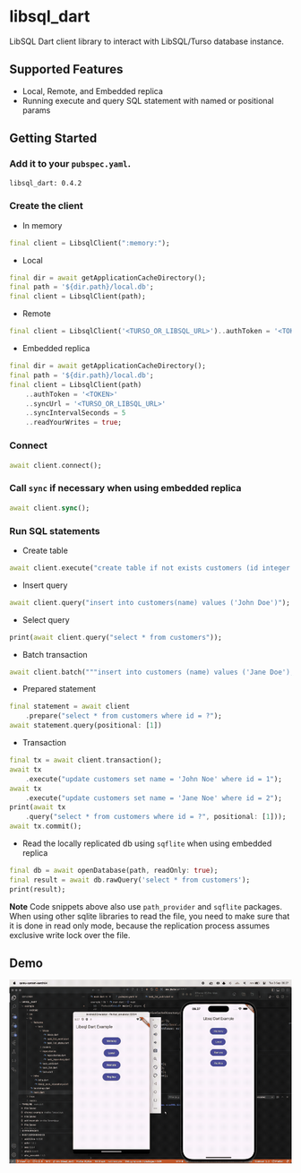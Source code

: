 # libsql_dart

LibSQL Dart client library to interact with LibSQL/Turso database instance.

## Supported Features

- Local, Remote, and Embedded replica
- Running execute and query SQL statement with named or positional params

## Getting Started

### Add it to your `pubspec.yaml`.

```
libsql_dart: 0.4.2
```

### Create the client

- In memory

```dart
final client = LibsqlClient(":memory:");
```

- Local

```dart
final dir = await getApplicationCacheDirectory();
final path = '${dir.path}/local.db';
final client = LibsqlClient(path);
```

- Remote

```dart
final client = LibsqlClient('<TURSO_OR_LIBSQL_URL>')..authToken = '<TOKEN>';
```

- Embedded replica

```dart
final dir = await getApplicationCacheDirectory();
final path = '${dir.path}/local.db';
final client = LibsqlClient(path)
	..authToken = '<TOKEN>'
	..syncUrl = '<TURSO_OR_LIBSQL_URL>'
	..syncIntervalSeconds = 5
	..readYourWrites = true;
```

### Connect

```dart
await client.connect();
```

### Call `sync` if necessary when using embedded replica

```dart
await client.sync();
```

### Run SQL statements

- Create table

```dart
await client.execute("create table if not exists customers (id integer primary key, name text);");
```

- Insert query

```dart
await client.query("insert into customers(name) values ('John Doe')");
```

- Select query

```dart
print(await client.query("select * from customers"));
```

- Batch transaction

```dart
await client.batch("""insert into customers (name) values ('Jane Doe'); insert into customers (name) values ('Jake Doe');""");
```

- Prepared statement

```dart
final statement = await client
	.prepare("select * from customers where id = ?");
await statement.query(positional: [1])
```

- Transaction

```dart
final tx = await client.transaction();
await tx
	.execute("update customers set name = 'John Noe' where id = 1");
await tx
	.execute("update customers set name = 'Jane Noe' where id = 2");
print(await tx
	.query("select * from customers where id = ?", positional: [1]));
await tx.commit();
```

- Read the locally replicated db using `sqflite` when using embedded replica

```dart
final db = await openDatabase(path, readOnly: true);
final result = await db.rawQuery('select * from customers');
print(result);
```

**Note** Code snippets above also use `path_provider` and `sqflite` packages. When using other sqlite libraries to read the file, you need to make sure that it is done in read only mode, because the replication process assumes exclusive write lock over the file.

## Demo

![Demo](assets/demo.gif)
